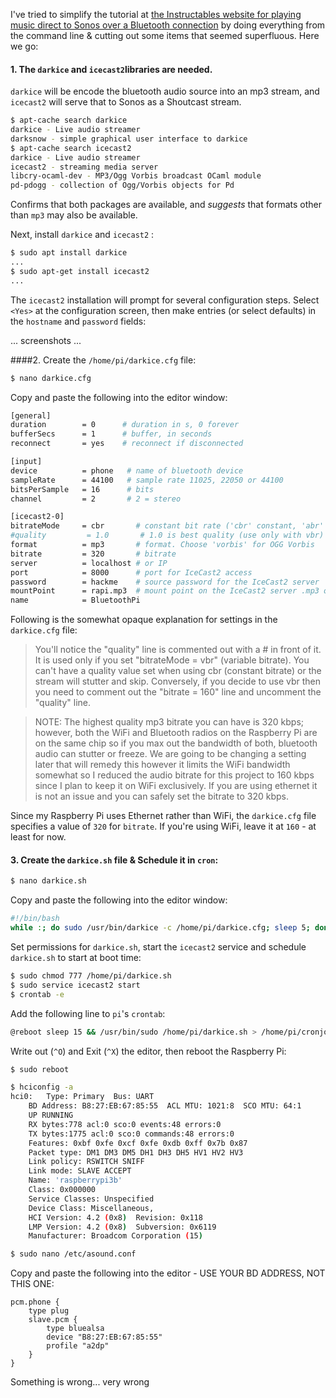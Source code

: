 I've tried to simplify the tutorial at [the Instructables website for playing music direct to Sonos over a Bluetooth connection](https://www.instructables.com/id/Play-Bluetooth-on-Sonos-Using-Raspberry-Pi/) by doing everything from the command line & cutting out some items that seemed superfluous. Here we go: 

#### 1. The `darkice` and `icecast2`libraries are needed.

`darkice` will be encode the bluetooth audio source into an mp3 stream, and `icecast2` will serve that to Sonos as a Shoutcast stream.

```bash
$ apt-cache search darkice
darkice - Live audio streamer
darksnow - simple graphical user interface to darkice
$ apt-cache search icecast2
darkice - Live audio streamer
icecast2 - streaming media server
libcry-ocaml-dev - MP3/Ogg Vorbis broadcast OCaml module
pd-pdogg - collection of Ogg/Vorbis objects for Pd
```

Confirms that both packages are available, and *suggests* that formats other than `mp3` may also be available. 

Next, install `darkice` and `icecast2` : 

```bash
$ sudo apt install darkice 
...
$ sudo apt-get install icecast2
...
```

The `icecast2` installation will prompt for several configuration steps. Select `<Yes>` at the configuration screen, then make entries (or select defaults) in the `hostname` and `password` fields: 

... screenshots ...

####2. Create the `/home/pi/darkice.cfg` file:

```bash
$ nano darkice.cfg 
```

Copy and paste the following into the editor window: 

```bash
[general]
duration        = 0      # duration in s, 0 forever
bufferSecs      = 1      # buffer, in seconds
reconnect       = yes    # reconnect if disconnected

[input]
device          = phone   # name of bluetooth device
sampleRate      = 44100   # sample rate 11025, 22050 or 44100
bitsPerSample   = 16      # bits
channel         = 2       # 2 = stereo

[icecast2-0]
bitrateMode     = cbr       # constant bit rate ('cbr' constant, 'abr' average)
#quality         = 1.0       # 1.0 is best quality (use only with vbr)
format          = mp3       # format. Choose 'vorbis' for OGG Vorbis
bitrate         = 320       # bitrate
server          = localhost # or IP
port            = 8000      # port for IceCast2 access
password        = hackme    # source password for the IceCast2 server
mountPoint      = rapi.mp3  # mount point on the IceCast2 server .mp3 or .ogg
name            = BluetoothPi
```

Following is the somewhat opaque explanation for settings in the `darkice.cfg` file: 

> You'll notice the "quality" line is commented out with a # in front of it. It is used only if you set "bitrateMode = vbr" (variable bitrate). You can't have a quality value set when using cbr (constant bitrate) or the stream will stutter and skip. Conversely, if you decide to use vbr then you need to comment out the "bitrate = 160" line and uncomment the "quality" line.

> NOTE: The highest quality mp3 bitrate you can have is 320 kbps; however, both the WiFi and Bluetooth radios on the Raspberry Pi are on the same chip so if you max out the bandwidth of both, bluetooth audio can stutter or freeze. We are going to be changing a setting later that will remedy this however it limits the WiFi bandwidth somewhat so I reduced the audio bitrate for this project to 160 kbps since I plan to keep it on WiFi exclusively. If you are using ethernet it is not an issue and you can safely set the bitrate to 320 kbps.

Since my Raspberry Pi uses Ethernet rather than WiFi, the `darkice.cfg` file specifies a value of `320` for `bitrate`. If you're using WiFi, leave it at `160` - at least for now. 

#### 3. Create the `darkice.sh` file & Schedule it in `cron`:

```bash
$ nano darkice.sh  
```

Copy and paste the following into the editor window: 

```bash
#!/bin/bash
while :; do sudo /usr/bin/darkice -c /home/pi/darkice.cfg; sleep 5; done
```

Set permissions for `darkice.sh`, start the `icecast2` service and schedule `darkice.sh` to start at boot time: 

```bash
$ sudo chmod 777 /home/pi/darkice.sh
$ sudo service icecast2 start  
$ crontab -e 
```

Add the following line to `pi`'s `crontab`: 

```bash
@reboot sleep 15 && /usr/bin/sudo /home/pi/darkice.sh > /home/pi/cronjoblog 2>&1
```

Write out (`^O`) and Exit (`^X`) the editor, then reboot the Raspberry Pi: 

```bash
$ sudo reboot
```





```bash
$ hciconfig -a
hci0:	Type: Primary  Bus: UART
	BD Address: B8:27:EB:67:85:55  ACL MTU: 1021:8  SCO MTU: 64:1
	UP RUNNING 
	RX bytes:778 acl:0 sco:0 events:48 errors:0
	TX bytes:1775 acl:0 sco:0 commands:48 errors:0
	Features: 0xbf 0xfe 0xcf 0xfe 0xdb 0xff 0x7b 0x87
	Packet type: DM1 DM3 DM5 DH1 DH3 DH5 HV1 HV2 HV3 
	Link policy: RSWITCH SNIFF 
	Link mode: SLAVE ACCEPT 
	Name: 'raspberrypi3b'
	Class: 0x000000
	Service Classes: Unspecified
	Device Class: Miscellaneous, 
	HCI Version: 4.2 (0x8)  Revision: 0x118
	LMP Version: 4.2 (0x8)  Subversion: 0x6119
	Manufacturer: Broadcom Corporation (15)
```

 ```bash
$ sudo nano /etc/asound.conf
 ```

Copy and paste the following into the editor - USE YOUR BD ADDRESS, NOT THIS ONE:

```
pcm.phone {
	type plug
	slave.pcm {
		type bluealsa
		device "B8:27:EB:67:85:55"
		profile "a2dp"
	}
}
```

Something is wrong... very wrong

